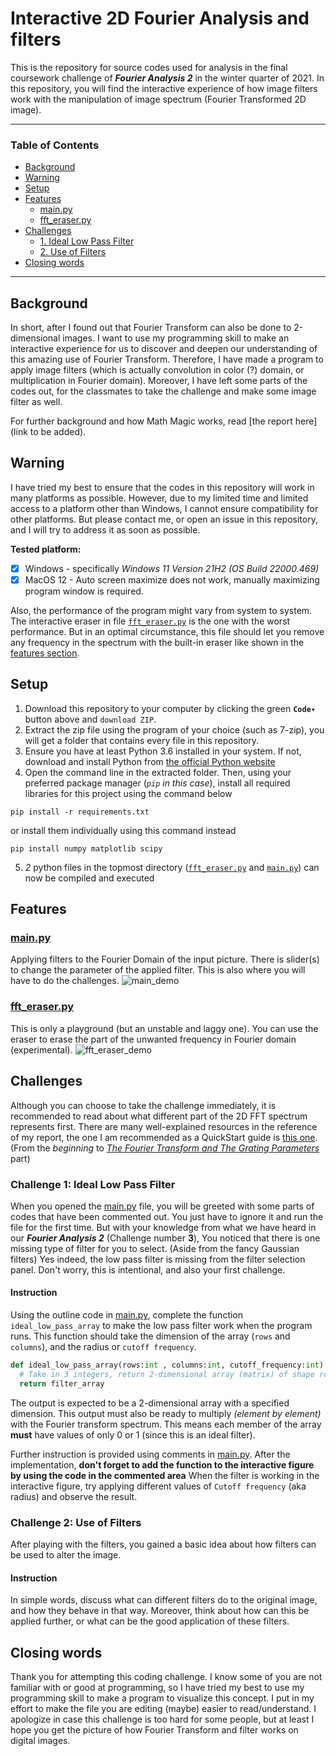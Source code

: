 
# **Interactive 2D Fourier Analysis and filters**

This is the repository for source codes used for analysis in the final coursework challenge of ***Fourier Analysis 2*** in the winter quarter of 2021.
In this repository, you will find the interactive experience of how image filters work with the manipulation of image spectrum (Fourier Transformed 2D image).

------------

### **Table of Contents**

- [Background](#background)
- [Warning](#warning)
- [Setup](#setup)
- [Features](#features)
  - [main.py](#mainpy)
  - [fft_eraser.py](#fft_eraserpy)
- [Challenges](#challenges)
  - [1. Ideal Low Pass Filter](#challenge-1-ideal-low-pass-filter)
  - [2. Use of Filters](#challenge-2-use-of-filters)
- [Closing words](#closing-words)

------------

## **Background**

In short, after I found out that Fourier Transform can also be done to 2-dimensional images. I want to use my programming skill to make an interactive experience for us to discover and deepen our understanding of this amazing use of Fourier Transform. Therefore, I have made a program to apply image filters (which is actually convolution in color (?) domain, or multiplication in Fourier domain). Moreover, I have left some parts of the codes out, for the classmates to take the challenge and make some image filter as well.

For further background and how Math Magic works, read [the report here](link to be added).

## **Warning**

I have tried my best to ensure that the codes in this repository will work in many platforms as possible. However, due to my limited time and limited access to a platform other than Windows, I cannot ensure compatibility for other platforms. But please contact me, or open an issue in this repository, and I will try to address it as soon as possible.

**Tested platform:**

- [x] Windows - specifically *Windows 11 Version 21H2 (OS Build 22000.469)*
- [x] MacOS 12 - Auto screen maximize does not work, manually maximizing program window is required.

Also, the performance of the program might vary from system to system.
The interactive eraser in file [`fft_eraser.py`](./fft_eraser.py) is the one with the worst performance. But in an optimal circumstance, this file should let you remove any frequency in the spectrum with the built-in eraser like shown in the [features section](#features).

## **Setup**

1. Download this repository to your computer by clicking the green **`Code▾`** button above and `download ZIP`.
2. Extract the zip file using the program of your choice (such as 7-zip), you will get a folder that contains every file in this repository.
3. Ensure you have at least Python 3.6 installed in your system. If not, download and install Python from [the official Python website](https://www.python.org/downloads/)
4. Open the command line in the extracted folder. Then, using your preferred package manager (*`pip` in this case*), install all required libraries for this project using the command below

```Shell
pip install -r requirements.txt
```

or install them individually using this command instead

```Shell
pip install numpy matplotlib scipy
```

5. *2* python files in the topmost directory ([`fft_eraser.py`](./fft_eraser.py) and [`main.py`](./main.py)) can now be compiled and executed

## **Features**

### [main.py](./main.py)

Applying filters to the Fourier Domain of the input picture. There is slider(s) to change the parameter of the applied filter.
This is also where you will have to do the challenges.
![main_demo](https://user-images.githubusercontent.com/67893680/151758854-de9ff272-f388-4b2b-b80d-0fb709d41b2a.gif)

### [fft_eraser.py](./fft_eraser.py)

This is only a playground (but an unstable and laggy one).
You can use the eraser to erase the part of the unwanted frequency in Fourier domain (experimental).
![fft_eraser_demo](https://user-images.githubusercontent.com/67893680/151758869-a28c844c-c8ba-4a1a-afeb-048e361d7974.gif)

## **Challenges**

Although you can choose to take the challenge immediately, it is recommended to read about what different part of the 2D FFT spectrum represents first. There are many well-explained resources in the reference of my report, the one I am recommended as a QuickStart guide is [this one](https://thepythoncodingbook.com/2021/08/30/2d-fourier-transform-in-python-and-fourier-synthesis-of-images/). (From the *beginning* to *[The Fourier Transform and The Grating Parameters](https://thepythoncodingbook.com/2021/08/30/2d-fourier-transform-in-python-and-fourier-synthesis-of-images/#:~:text=The%20Fourier%20Transform%20and%20The%20Grating%20Parameters)* part)

### **Challenge 1: Ideal Low Pass Filter**

When you opened the [main.py](./main.py) file, you will be greeted with some parts of codes that have been commented out.
You just have to ignore it and run the file for the first time. But with your knowledge from what we have heard in our ***Fourier Analysis 2*** (Challenge number **3**), You noticed that there is one missing type of filter for you to select. (Aside from the fancy Gaussian filters)
Yes indeed, the low pass filter is missing from the filter selection panel. Don't worry, this is intentional, and also your first challenge.

#### Instruction

Using the outline code in [main.py](./main.py), complete the function `ideal_low_pass_array` to make the low pass filter work when the program runs.
This function should take the dimension of the array (`rows` and `columns`), and the radius or `cutoff frequency`.

```Python
def ideal_low_pass_array(rows:int , columns:int, cutoff_frequency:int) -> np.ndarray:
  # Take in 3 integers, return 2-dimensional array (matrix) of shape rows × columns
  return filter_array
```

The output is expected to be a 2-dimensional array with a specified dimension. This output must also be ready to multiply *(element by element)* with the Fourier transform spectrum.
This means each member of the array **must** have values of only 0 or 1 (since this is an ideal filter).

Further instruction is provided using comments in [main.py](./main.py).
After the implementation, **don't forget to add the function to the interactive figure by using the code in the commented area**
When the filter is working in the interactive figure, try applying different values of `Cutoff frequency` (aka radius) and observe the result.

### **Challenge 2: Use of Filters**

After playing with the filters, you gained a basic idea about how filters can be used to alter the image.

#### Instruction

In simple words, discuss what can different filters do to the original image, and how they behave in that way. Moreover, think about how can this be applied further, or what can be the good application of these filters.

## **Closing words**

Thank you for attempting this coding challenge. I know some of you are not familiar with or good at programming, so I have tried my best to use my programming skill to make a program to visualize this concept.
I put in my effort to make the file you are editing (maybe) easier to read/understand. I apologize in case this challenge is too hard for some people, but at least I hope you get the picture of how Fourier Transform and filter works on digital images.
